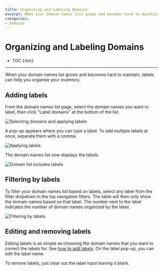 ```yaml
---
title: Organizing and Labeling Domains
excerpt: When your domain names list grows and becomes hard to maintain, labels can help you organize your inventory.
categories:
- Domains
---
```


# Organizing and Labeling Domains

* TOC
{:toc}

---

When your domain names list grows and becomes hard to maintain, labels can help you organize your inventory.

## Adding labels

From the domain names list page, select the domain names you want to label, then click "Label domains" at the bottom of the list.

![Selecting domains and applying labels](/files/selecting-domains.png)

A pop-up appears where you can type a label. To add multiple labels at once, separate them with a comma.

![Applying labels](/files/enter-labels.png)

The domain names list now displays the labels.

![Domain list includes labels](/files/labels-and-domains.png)

## Filtering by labels

To filter your domain names list based on labels, select any label from the filter dropdown in the top navigation filters. The table will then only show the domain names based on that label. The number next to the label indicates the number of domain names organized by the label.

![Filtering by labels](/files/filtering-by-labels.png)

## Editing and removing labels

Editing labels is as simple as choosing the domain names that you want to correct the labels for. See [how to add labels](#adding-labels). On the label pop-up, you can edit the label name.

To remove labels, just clear out the label input leaving it blank.
